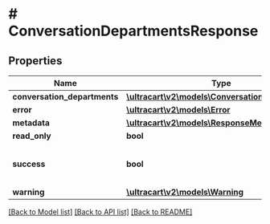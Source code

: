 # # ConversationDepartmentsResponse

## Properties

Name | Type | Description | Notes
------------ | ------------- | ------------- | -------------
**conversation_departments** | [**\ultracart\v2\models\ConversationDepartment[]**](ConversationDepartment.md) |  | [optional]
**error** | [**\ultracart\v2\models\Error**](Error.md) |  | [optional]
**metadata** | [**\ultracart\v2\models\ResponseMetadata**](ResponseMetadata.md) |  | [optional]
**read_only** | **bool** |  | [optional]
**success** | **bool** | Indicates if API call was successful | [optional]
**warning** | [**\ultracart\v2\models\Warning**](Warning.md) |  | [optional]

[[Back to Model list]](../../README.md#models) [[Back to API list]](../../README.md#endpoints) [[Back to README]](../../README.md)
